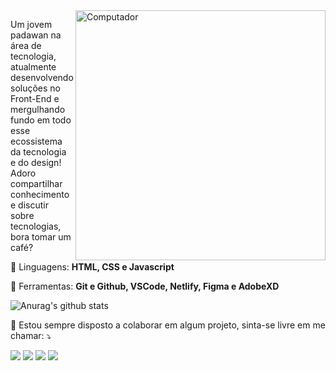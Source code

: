 <img src="https://raw.githubusercontent.com/MicaelliMedeiros/micaellimedeiros/master/image/computer-illustration.png" min-width="400px" max-width="400px" width="400px" align="right" alt="Computador">

<p align="left"> 
  Um jovem padawan na área de tecnologia, atualmente desenvolvendo soluções no Front-End e mergulhando fundo em todo esse ecossistema da tecnologia e do design!
  Adoro compartilhar conhecimento e discutir sobre tecnologias, bora tomar um café?
</p>

<p align="left">
  🦄 Linguagens: <strong>HTML, CSS e Javascript</strong>
</p>

<p align="left">
  💼 Ferramentas: <strong>Git e Github, VSCode, Netlify, Figma e AdobeXD</strong>
</p>

![Anurag's github stats](https://github-readme-stats.vercel.app/api?username=phedrakeson&show_icons=true&theme=dracula)


<p align="left">
  💌 Estou sempre disposto a colaborar em algum projeto, sinta-se livre em me chamar: ⤵️
</p>

<p align="left">
  <a href="#" alt="Gmail">
  <img src="https://img.shields.io/badge/-Gmail-FF0000?style=flat-square&labelColor=FF0000&logo=gmail&logoColor=white&link=gabrield.developer@gmail.com" /></a>

  <a href="#" alt="Linkedin">
  <img src="https://img.shields.io/badge/-Linkedin-0e76a8?style=flat-square&logo=Linkedin&logoColor=white&link=https://www.linkedin.com/in/gabedev/" /></a>

  <a href="#" alt="WhatsApp">
  <img src="https://img.shields.io/badge/-WhatsApp-25d366?style=flat-square&labelColor=25d366&logo=whatsapp&logoColor=white&link=https://api.whatsapp.com/send?phone=5551989507407"/></a>

  <a href="#" alt="Instagram">
  <img src="https://img.shields.io/badge/-Instagram-DF0174?style=flat-square&labelColor=DF0174&logo=instagram&logoColor=white&link=https://www.instagram.com/phedrakeson/"/></a>
</p>  
